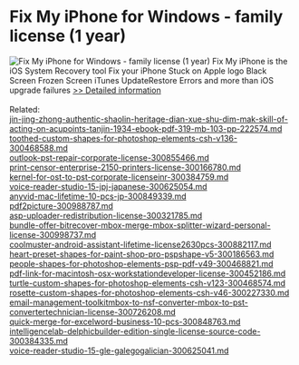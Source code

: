 # Fix My iPhone for Windows - family license (1 year)
![Fix My iPhone for Windows - family license (1 year)](https://mycommerce.akamaized.net/api/pimages/P300995058/BIG/300995058.PNG)
Fix My iPhone is the iOS System Recovery tool Fix your iPhone Stuck on Apple logo Black Screen Frozen Screen iTunes UpdateRestore Errors and more than iOS upgrade failures
[>> Detailed information](https://secure.shareit.com/shareit/product.html?productid=300995058&affiliateid=200057808)<br/><br/>Related:
<br />[jin-jing-zhong-authentic-shaolin-heritage-dian-xue-shu-dim-mak-skill-of-acting-on-acupoints-tanjin-1934-ebook-pdf-319-mb-103-pp-222574.md](https://github.com/downloadplanet/downloadplanet/blob/main/jin-jing-zhong-authentic-shaolin-heritage-dian-xue-shu-dim-mak-skill-of-acting-on-acupoints-tanjin-1934-ebook-pdf-319-mb-103-pp-222574.md)<br />[toothed-custom-shapes-for-photoshop-elements-csh-v136-300468588.md](https://github.com/downloadplanet/downloadplanet/blob/main/toothed-custom-shapes-for-photoshop-elements-csh-v136-300468588.md)<br />[outlook-pst-repair-corporate-license-300855466.md](https://github.com/downloadplanet/downloadplanet/blob/main/outlook-pst-repair-corporate-license-300855466.md)<br />[print-censor-enterprise-2150-printers-license-300166780.md](https://github.com/downloadplanet/downloadplanet/blob/main/print-censor-enterprise-2150-printers-license-300166780.md)<br />[kernel-for-ost-to-pst-corporate-licenseinr-300384759.md](https://github.com/downloadplanet/downloadplanet/blob/main/kernel-for-ost-to-pst-corporate-licenseinr-300384759.md)<br />[voice-reader-studio-15-jpj-japanese-300625054.md](https://github.com/downloadplanet/downloadplanet/blob/main/voice-reader-studio-15-jpj-japanese-300625054.md)<br />[anyvid-mac-lifetime-10-pcs-jp-300849339.md](https://github.com/downloadplanet/downloadplanet/blob/main/anyvid-mac-lifetime-10-pcs-jp-300849339.md)<br />[pdf2picture-300988787.md](https://github.com/downloadplanet/downloadplanet/blob/main/pdf2picture-300988787.md)<br />[asp-uploader-redistribution-license-300321785.md](https://github.com/downloadplanet/downloadplanet/blob/main/asp-uploader-redistribution-license-300321785.md)<br />[bundle-offer-bitrecover-mbox-merge-mbox-splitter-wizard-personal-license-300998737.md](https://github.com/downloadplanet/downloadplanet/blob/main/bundle-offer-bitrecover-mbox-merge-mbox-splitter-wizard-personal-license-300998737.md)<br />[coolmuster-android-assistant-lifetime-license2630pcs-300882117.md](https://github.com/downloadplanet/downloadplanet/blob/main/coolmuster-android-assistant-lifetime-license2630pcs-300882117.md)<br />[heart-preset-shapes-for-paint-shop-pro-pspshape-v5-300186563.md](https://github.com/downloadplanet/downloadplanet/blob/main/heart-preset-shapes-for-paint-shop-pro-pspshape-v5-300186563.md)<br />[people-shapes-for-photoshop-elements-psp-pdf-v49-300468821.md](https://github.com/downloadplanet/downloadplanet/blob/main/people-shapes-for-photoshop-elements-psp-pdf-v49-300468821.md)<br />[pdf-link-for-macintosh-osx-workstationdeveloper-license-300452186.md](https://github.com/downloadplanet/downloadplanet/blob/main/pdf-link-for-macintosh-osx-workstationdeveloper-license-300452186.md)<br />[turtle-custom-shapes-for-photoshop-elements-csh-v123-300468574.md](https://github.com/downloadplanet/downloadplanet/blob/main/turtle-custom-shapes-for-photoshop-elements-csh-v123-300468574.md)<br />[rosette-custom-shapes-for-photoshop-elements-csh-v46-300227330.md](https://github.com/downloadplanet/downloadplanet/blob/main/rosette-custom-shapes-for-photoshop-elements-csh-v46-300227330.md)<br />[email-management-toolkitmbox-to-nsf-converter-mbox-to-pst-convertertechnician-license-300726208.md](https://github.com/downloadplanet/downloadplanet/blob/main/email-management-toolkitmbox-to-nsf-converter-mbox-to-pst-convertertechnician-license-300726208.md)<br />[quick-merge-for-excelword-business-10-pcs-300848763.md](https://github.com/downloadplanet/downloadplanet/blob/main/quick-merge-for-excelword-business-10-pcs-300848763.md)<br />[intelligencelab-delphicbuilder-edition-single-license-source-code-300384335.md](https://github.com/downloadplanet/downloadplanet/blob/main/intelligencelab-delphicbuilder-edition-single-license-source-code-300384335.md)<br />[voice-reader-studio-15-gle-galegogalician-300625041.md](https://github.com/downloadplanet/downloadplanet/blob/main/voice-reader-studio-15-gle-galegogalician-300625041.md)
